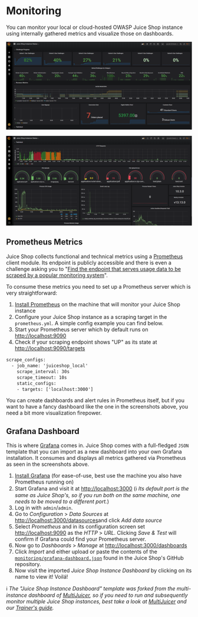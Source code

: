 # Monitoring

You can monitor your local or cloud-hosted OWASP Juice Shop instance
using internally gathered metrics and visualize those on dashboards.

![Challenge and business metrics in Grafana](img/grafana_01.png)

![Technical metrics in Grafana](img/grafana_02.png)

## Prometheus Metrics

Juice Shop collects functional and technical metrics using a
[Prometheus](https://prometheus.io) client module. Its endpoint is
publicly accessible and there is even a challenge asking you to
"[Find the endpoint that serves usage data to be scraped by a popular monitoring system](../part2/sensitive-data-exposure.md#find-the-endpoint-that-serves-usage-data-to-be-scraped-by-a-popular-monitoring-system)".

To consume these metrics you need to set up a Prometheus server which is
very straightforward:

1. [Install Prometheus](https://prometheus.io/download/) on the machine
   that will monitor your Juice Shop instance
2. Configure your Juice Shop instance as a scraping target in the
   `prometheus.yml`. A simple config example you can find below.
3. Start your Prometheus server which by default runs on
   <http://localhost:9090>
4. Check if your scraping endpoint shows "UP" as its state at
   <http://localhost:9090/targets>

```
scrape_configs:
  - job_name: 'juiceshop_local'
    scrape_interval: 30s
    scrape_timeout: 10s
    static_configs:
    - targets: ['localhost:3000']
```

You can create dashboards and alert rules in Prometheus itself, but if
you want to have a fancy dashboard like the one in the screenshots
above, you need a bit more visualization firepower.

## Grafana Dashboard

This is where [Grafana](https://grafana.com/) comes in. Juice Shop comes
with a full-fledged `JSON` template that you can import as a new
dashboard into your own Grafana installation. It consumes and displays
all metrics gathered via Prometheus as seen in the screenshots above.

1. [Install Grafana](https://grafana.com/get) (for ease-of-use, best use
   the machine you also have Prometheus running on)
2. Start Grafana and visit it at <http://localhost:3000> (ℹ️ _Its
   default port is the same as Juice Shop's, so if you run both on the
   same machine, one needs to be moved to a different port._)
3. Log in with `admin`/`admin`.
4. Go to _Configuration_ > _Data Sources_ at
   <http://localhost:3000/datasources>and click _Add data source_
5. Select _Prometheus_ and in its configuration screen set
   <http://localhost:9090> as the _HTTP_ > _URL_. Clicking _Save & Test_
   will confirm if Grafana could find your Prometheus server.
6. Now go to _Dashboards_ > _Manage_ at
   <http://localhost:3000/dashboards>
7. Click _Import_ and either upload or paste the contents of the
   [`monitoring/grafana-dashboard.json`](https://github.com/bkimminich/juice-shop/blob/master/monitoring/grafana-dashboard.json)
   found in the Juice Shop's GitHub repository.
8. Now visit the imported _Juice Shop Instance Dashboard_ by clicking on
   its name to view it! Voilá!

ℹ️ _The "Juice Shop Instance Dashboard" template was forked from the
multi-instance dashboard of
[MultiJuicer](trainers.md#hosting-individual-instances-for-multiple-users),
so if you need to run and subsequently monitor multiple Juice Shop
instances, best take a look at
[MultiJuicer](https://github.com/iteratec/multi-juicer) and our
[Trainer's guide](trainers.md)._
